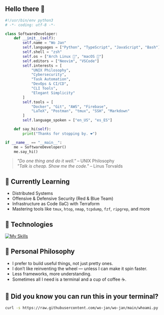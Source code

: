 ## Hello there 👋
```python
#!/usr/bin/env python3
# -*- coding: utf-8 -*-

class SoftwareDeveloper:
    def __init__(self):
        self.name = "Wo Jan"
        self.languages = ["Python", "TypeScript", "JavaScript", "Bash"]
        self.shell = "zsh"
        self.os = ["Arch Linux 🐧", "macOS 🍎"]
        self.editors = ["Neovim", "VSCode"]
        self.interests = [
            "UNIX Philosophy",
            "Cybersecurity",
            "Task Automation",
            "DevOps & CI/CD",
            "CLI Tools",
            "Elegant Simplicity"
        ]
        self.tools = [
            "Docker", "Git", "AWS", "Firebase",
            "LaTeX", "Postman", "tmux", "SSH", "Markdown"
        ]
        self.language_spoken = ["en_US", "es_ES"]

    def say_hi(self):
        print("Thanks for stopping by. ❤️")

if __name__ == "__main__":
    me = SoftwareDeveloper()
    me.say_hi()
```


> *"Do one thing and do it well."* – UNIX Philosophy  
> *"Talk is cheap. Show me the code."* – Linus Torvalds


## 🌱 Currently Learning

- Distributed Systems
- Offensive & Defensive Security (Red & Blue Team)
- Infrastructure as Code (IaC) with Terraform
- Mastering tools like `tmux`, `htop`, `nmap`, `tcpdump`, `fzf`, `ripgrep`, and more


## 🔧 Technologies

[![My Skills](https://skillicons.dev/icons?i=aws,firebase,docker,python,linux,git,github,javascript,nodejs,bash,neovim,postman,latex)](https://skillicons.dev)


## 🧠 Personal Philosophy

- I prefer to build useful things, not just pretty ones.
- I don’t like reinventing the wheel — unless I can make it spin faster.
- Less frameworks, more understanding.
- Sometimes all I need is a terminal and a cup of coffee ☕.


## 📡 Did you know you can run this in your terminal?

```bash
curl -s https://raw.githubusercontent.com/wo-jan/wo-jan/main/whoami.py | python3
```
